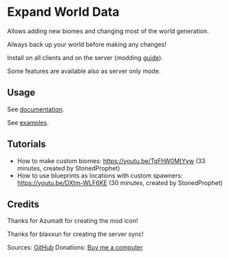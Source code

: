 # Expand World Data

Allows adding new biomes and changing most of the world generation.

Always back up your world before making any changes!

Install on all clients and on the server (modding [guide](https://youtu.be/L9ljm2eKLrk)).

Some features are available also as server only mode.

## Usage

See [documentation](https://github.com/JereKuusela/valheim-expand_world_data/blob/main/README.md).

See [examples](https://github.com/JereKuusela/valheim-expand_world_data/blob/main/examples/examples.md).

## Tutorials

- How to make custom biomes: <https://youtu.be/TgFhW0MtYyw> (33 minutes, created by StonedProphet)
- How to use blueprints as locations with custom spawners: <https://youtu.be/DXtm-WLF6KE> (30 minutes, created by StonedProphet)

## Credits

Thanks for Azumatt for creating the mod icon!

Thanks for blaxxun for creating the server sync!

Sources: [GitHub](https://github.com/JereKuusela/valheim-expand_world_data)
Donations: [Buy me a computer](https://www.buymeacoffee.com/jerekuusela)
